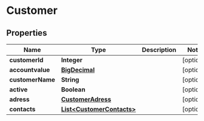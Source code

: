 
# Customer

## Properties
Name | Type | Description | Notes
------------ | ------------- | ------------- | -------------
**customerId** | **Integer** |  |  [optional]
**accountvalue** | [**BigDecimal**](BigDecimal.md) |  |  [optional]
**customerName** | **String** |  |  [optional]
**active** | **Boolean** |  |  [optional]
**adress** | [**CustomerAdress**](CustomerAdress.md) |  |  [optional]
**contacts** | [**List&lt;CustomerContacts&gt;**](CustomerContacts.md) |  |  [optional]



